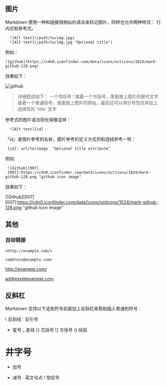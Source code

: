 ## 图片
Markdown 使用一种和链接很相似的语法来标记图片，同样也允许两种样式： 行内式和参考式。

```
  ![Alt text](/path/to/img.jpg)
  ![Alt text](/path/to/img.jpg "Optional title")
```

例如：

```
![github](https://cdn0.iconfinder.com/data/icons/octicons/1024/mark-github-128.png)
```

效果如下：

![github](https://cdn0.iconfinder.com/data/icons/octicons/1024/mark-github-128.png)

> 详细叙述如下：
> 一个惊叹号 !
> 接着一个方括号，里面放上图片的替代文字
> 接着一个普通括号，里面放上图片的网址，最后还可以用引号包住并加上 选择性的 'title' 文字

参考式的图片语法则长得像这样：

```
  ![Alt text][id]
```

「id」是图片参考的名称，图片参考的定义方式则和连结参考一样：

```
 [id]: url/to/image  "Optional title attribute"
```

例如:

```
 ![Github][007]
 [007]:https://cdn0.iconfinder.com/data/icons/octicons/1024/mark-github-128.png "github icon image"
```

效果如下：

 ![Github][007]
 [007]:https://cdn0.iconfinder.com/data/icons/octicons/1024/mark-github-128.png "github icon image"


## 其他
### 自动链接
```
<http://example.com/>

<address@example.com>
```

<http://example.com/>

<address@example.com>

## 反斜杠
Markdown 支持以下这些符号前面加上反斜杠来帮助插入普通的符号：

\   反斜线
`   反引号
*   星号
_   底线
{}  花括号
[]  方括号
()  括弧
#   井字号
+   加号
-   减号
.   英文句点
!   惊叹号
